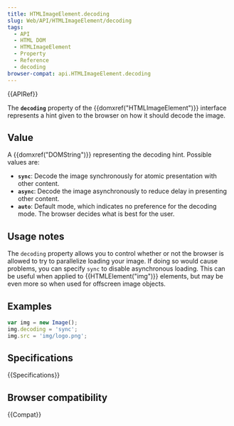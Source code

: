 ```yaml
---
title: HTMLImageElement.decoding
slug: Web/API/HTMLImageElement/decoding
tags:
  - API
  - HTML DOM
  - HTMLImageElement
  - Property
  - Reference
  - decoding
browser-compat: api.HTMLImageElement.decoding
---
```

{{APIRef}}

The **`decoding`** property of the
{{domxref("HTMLImageElement")}} interface represents a hint given to the browser on how
it should decode the image.

## Value

A {{domxref("DOMString")}} representing the decoding hint. Possible values are:

- **`sync`**: Decode the image synchronously for atomic
  presentation with other content.
- **`async`**: Decode the image asynchronously to reduce delay
  in presenting other content.
- **`auto`**: Default mode, which indicates no preference for
  the decoding mode. The browser decides what is best for the user.

## Usage notes

The `decoding` property allows you to control whether or not the browser is
allowed to try to parallelize loading your image. If doing so would cause problems, you
can specify `sync` to disable asynchronous loading. This can be useful when
applied to {{HTMLElement("img")}} elements, but may be even more so when used for
offscreen image objects.

## Examples

```js
var img = new Image();
img.decoding = 'sync';
img.src = 'img/logo.png';
```

## Specifications

{{Specifications}}

## Browser compatibility

{{Compat}}
